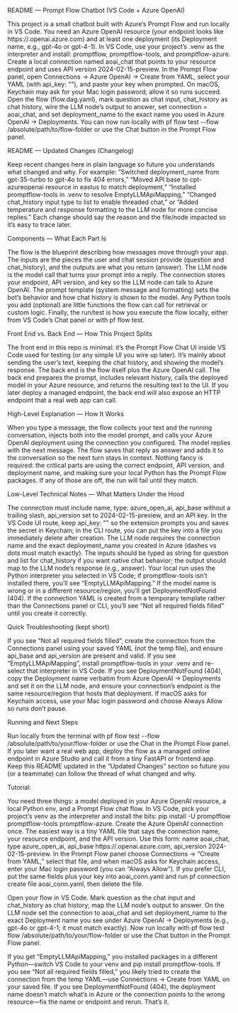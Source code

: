 
README — Prompt Flow Chatbot (VS Code + Azure OpenAI)

This project is a small chatbot built with Azure’s Prompt Flow and run locally in VS Code. You need an Azure OpenAI resource (your endpoint looks like https://<resource>.openai.azure.com) and at least one deployment (its Deployment name, e.g., gpt-4o or gpt-4-1). In VS Code, use your project’s .venv as the interpreter and install: promptflow, promptflow-tools, and promptflow-azure. Create a local connection named aoai_chat that points to your resource endpoint and uses API version 2024-02-15-preview. In the Prompt Flow panel, open Connections → Azure OpenAI → Create from YAML, select your YAML (with api_key: "<user-input>"), and paste your key when prompted. On macOS, Keychain may ask for your Mac login password; allow it so runs succeed. Open the flow (flow.dag.yaml), mark question as chat input, chat_history as chat history, wire the LLM node’s output to answer, set connection = aoai_chat, and set deployment_name to the exact name you used in Azure OpenAI → Deployments. You can now run locally with pf flow test --flow /absolute/path/to/flow-folder or use the Chat button in the Prompt Flow panel.

README — Updated Changes (Changelog)

Keep recent changes here in plain language so future you understands what changed and why. For example: “Switched deployment_name from gpt-35-turbo to gpt-4o to fix 404 errors,” “Moved API base to cpt-azureopenai resource in eastus to match deployment,” “Installed promptflow-tools in .venv to resolve EmptyLLMApiMapping,” “Changed chat_history input type to list to enable threaded chat,” or “Added temperature and response formatting to the LLM node for more concise replies.” Each change should say the reason and the file/node impacted so it’s easy to trace later.

Components — What Each Part Is

The flow is the blueprint describing how messages move through your app. The inputs are the pieces the user and chat session provide (question and chat_history), and the outputs are what you return (answer). The LLM node is the model call that turns your prompt into a reply. The connection stores your endpoint, API version, and key so the LLM node can talk to Azure OpenAI. The prompt template (system message and formatting) sets the bot’s behavior and how chat history is shown to the model. Any Python tools you add (optional) are little functions the flow can call for retrieval or custom logic. Finally, the run/test is how you execute the flow locally, either from VS Code’s Chat panel or with pf flow test.

Front End vs. Back End — How This Project Splits

The front end in this repo is minimal: it’s the Prompt Flow Chat UI inside VS Code used for testing (or any simple UI you wire up later). It’s mainly about sending the user’s text, keeping the chat history, and showing the model’s response. The back end is the flow itself plus the Azure OpenAI call. The back end prepares the prompt, includes relevant history, calls the deployed model in your Azure resource, and returns the resulting text to the UI. If you later deploy a managed endpoint, the back end will also expose an HTTP endpoint that a real web app can call.

High-Level Explanation — How It Works

When you type a message, the flow collects your text and the running conversation, injects both into the model prompt, and calls your Azure OpenAI deployment using the connection you configured. The model replies with the next message. The flow saves that reply as answer and adds it to the conversation so the next turn stays in context. Nothing fancy is required: the critical parts are using the correct endpoint, API version, and deployment name, and making sure your local Python has the Prompt Flow packages. If any of those are off, the run will fail until they match.

Low-Level Technical Notes — What Matters Under the Hood

The connection must include name, type: azure_open_ai, api_base without a trailing slash, api_version set to 2024-02-15-preview, and an API key. In the VS Code UI route, keep api_key: "<user-input>" so the extension prompts you and saves the secret in Keychain; in the CLI route, you can put the key into a file you immediately delete after creation. The LLM node requires the connection name and the exact deployment_name you created in Azure (dashes vs dots must match exactly). The inputs should be typed as string for question and list for chat_history if you want native chat behavior; the output should map to the LLM node’s response (e.g., answer). Your local run uses the Python interpreter you selected in VS Code; if promptflow-tools isn’t installed there, you’ll see “EmptyLLMApiMapping.” If the model name is wrong or in a different resource/region, you’ll get DeploymentNotFound (404). If the connection YAML is created from a temporary template rather than the Connections panel or CLI, you’ll see “Not all required fields filled” until you create it correctly.

Quick Troubleshooting (kept short)

If you see “Not all required fields filled”, create the connection from the Connections panel using your saved YAML (not the temp file), and ensure api_base and api_version are present and valid. If you see “EmptyLLMApiMapping”, install promptflow-tools in your .venv and re-select that interpreter in VS Code. If you see DeploymentNotFound (404), copy the Deployment name verbatim from Azure OpenAI → Deployments and set it on the LLM node, and ensure your connection’s endpoint is the same resource/region that hosts that deployment. If macOS asks for Keychain access, use your Mac login password and choose Always Allow so runs don’t pause.

Running and Next Steps

Run locally from the terminal with pf flow test --flow /absolute/path/to/your/flow-folder or use the Chat in the Prompt Flow panel. If you later want a real web app, deploy the flow as a managed online endpoint in Azure Studio and call it from a tiny FastAPI or frontend app. Keep this README updated in the “Updated Changes” section so future you (or a teammate) can follow the thread of what changed and why.




Tutorial:

You need three things: a model deployed in your Azure OpenAI resource, a local Python env, and a Prompt Flow chat flow. In VS Code, pick your project’s venv as the interpreter and install the bits: pip install -U promptflow promptflow-tools promptflow-azure. Create the Azure OpenAI connection once. The easiest way is a tiny YAML file that says the connection name, your resource endpoint, and the API version. Use this form: name aoai_chat, type azure_open_ai, api_base https://<your-resource>.openai.azure.com, api_version 2024-02-15-preview. In the Prompt Flow panel choose Connections → “Create from YAML,” select that file, and when macOS asks for Keychain access, enter your Mac login password (you can “Always Allow”). If you prefer CLI, put the same fields plus your key into aoai_conn.yaml and run pf connection create file aoai_conn.yaml, then delete the file.

Open your flow in VS Code. Mark question as the chat input and chat_history as chat history; map the LLM node’s output to answer. On the LLM node set the connection to aoai_chat and set deployment_name to the exact Deployment name you see under Azure OpenAI -> Deployments (e.g., gpt-4o or gpt-4-1; it must match exactly). Now run locally with pf flow test flow /absolute/path/to/your/flow-folder or use the Chat button in the Prompt Flow panel.

If you get “EmptyLLMApiMapping,” you installed packages in a different Python—switch VS Code to your venv and pip install promptflow-tools. If you see “Not all required fields filled,” you likely tried to create the connection from the temp YAML—use Connections → Create from YAML on your saved file. If you see DeploymentNotFound (404), the deployment name doesn’t match what’s in Azure or the connection points to the wrong resource—fix the name or endpoint and rerun. That’s it.
